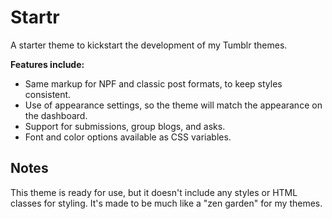 # Startr
A starter theme to kickstart the development of my Tumblr themes.

**Features include:**

- Same markup for NPF and classic post formats, to keep styles consistent.
- Use of appearance settings, so the theme will match the appearance on the dashboard.
- Support for submissions, group blogs, and asks.
- Font and color options available as CSS variables.

## Notes

This theme is ready for use, but it doesn't include any styles or HTML classes for styling. It's made to be much like a "zen garden" for my themes.
